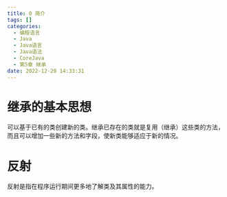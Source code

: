 ```yaml
---
title: 0 简介
tags: []
categories:
  - 编程语言
  - Java
  - Java语言
  - Java语法
  - CoreJava
  - 第5章 继承
date: 2022-12-20 14:33:31
---
```


# 继承的基本思想

可以基于已有的类创建新的类。继承已存在的类就是复用（继承）这些类的方法，而且可以增加一些新的方法和字段，使新类能够适应于新的情况。


# 反射

反射是指在程序运行期间更多地了解类及其属性的能力。

